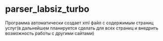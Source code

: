 # parser_labsiz_turbo

Программа автоматически создает xml файл с содержимым страниц услуг(в дальнейшем планируется сделать для всех страниц и внедрить возможность работы с другими сайтами)
